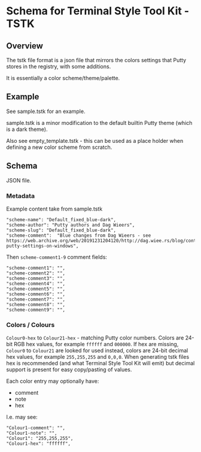# Schema for Terminal Style Tool Kit - TSTK

## Overview

The tstk file format is a json file that mirrors the colors
settings that Putty stores in the registry, with some additions.

It is essentially a color scheme/theme/palette.

## Example

See sample.tstk for an example.

sample.tstk is a minor modification to the default builtin Putty theme (which is a dark theme).

Also see empty_template.tstk - this can be used as a place holder when defining a new color scheme from scratch.


## Schema

JSON file.

### Metadata

Example content take from sample.tstk

    "scheme-name": "Default_fixed_blue-dark",
    "scheme-author": "Putty authors and Dag Wieers",
    "scheme-slug": "Default_fixed_blue-dark",
    "scheme-comment":  "Blue changes from Dag Wieers - see https://web.archive.org/web/20191231204120/http://dag.wiee.rs/blog/content/improving-putty-settings-on-windows",

Then `scheme-comment1-9` comment fields:

    "scheme-comment1": "",
    "scheme-comment2": "",
    "scheme-comment3": "",
    "scheme-comment4": "",
    "scheme-comment5": "",
    "scheme-comment6": "",
    "scheme-comment7": "",
    "scheme-comment8": "",
    "scheme-comment9": "",

### Colors / Colours

`Colour0-hex` to `Colour21-hex` - matching Putty color numbers. Colors are 24-bit RGB hex values, for example `ffffff` and `000000`.
If hex are missing, `Colour0` to `Colour21` are looked for used instead, colors are 24-bit decimal hex values, for example `255,255,255` and `0,0,0`.
When generating tstk files hex is recommended (and what Terminal Style Tool Kit will emit) but decimal support is present for easy copy/pasting of values.

Each color entry may optionally have:

  * comment
  * note
  * hex

I.e. may see:

    "Colour1-comment": "",
    "Colour1-note": "",
    "Colour1": "255,255,255",
    "Colour1-hex": "ffffff",

